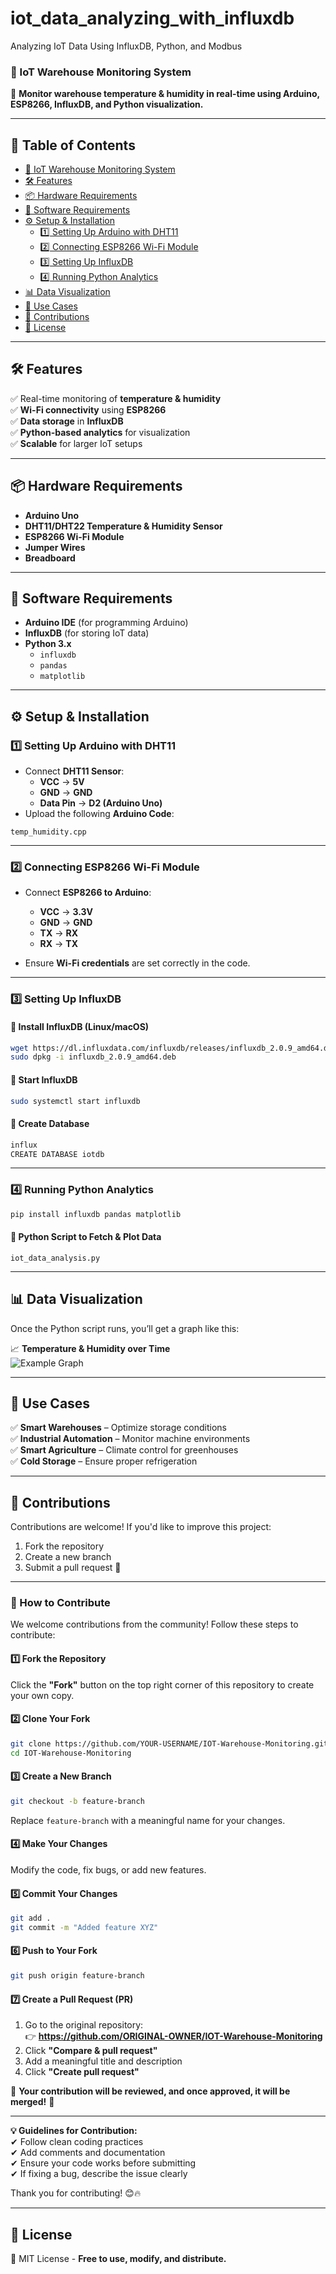 # iot_data_analyzing_with_influxdb
Analyzing IoT Data Using InfluxDB, Python, and Modbus

### **📌 IoT Warehouse Monitoring System**  
🚀 **Monitor warehouse temperature & humidity in real-time using Arduino, ESP8266, InfluxDB, and Python visualization.**  

---

## **📖 Table of Contents**
- [📌 IoT Warehouse Monitoring System](#-iot-warehouse-monitoring-system)
- [🛠 Features](#-features)
- [📦 Hardware Requirements](#-hardware-requirements)
- [📑 Software Requirements](#-software-requirements)
- [⚙️ Setup & Installation](#️-setup--installation)
  - [1️⃣ Setting Up Arduino with DHT11](#1️⃣-setting-up-arduino-with-dht11)
  - [2️⃣ Connecting ESP8266 Wi-Fi Module](#2️⃣-connecting-esp8266-wi-fi-module)
  - [3️⃣ Setting Up InfluxDB](#3️⃣-setting-up-influxdb)
  - [4️⃣ Running Python Analytics](#4️⃣-running-python-analytics)
- [📊 Data Visualization](#-data-visualization)
- [📌 Use Cases](#-use-cases)
- [📩 Contributions](#-contributions)
- [📜 License](#-license)

---

## **🛠 Features**
✅ Real-time monitoring of **temperature & humidity**  
✅ **Wi-Fi connectivity** using **ESP8266**  
✅ **Data storage** in **InfluxDB**  
✅ **Python-based analytics** for visualization  
✅ **Scalable** for larger IoT setups  

---

## **📦 Hardware Requirements**
- **Arduino Uno**  
- **DHT11/DHT22 Temperature & Humidity Sensor**  
- **ESP8266 Wi-Fi Module**  
- **Jumper Wires**  
- **Breadboard**  

---

## **📑 Software Requirements**
- **Arduino IDE** (for programming Arduino)  
- **InfluxDB** (for storing IoT data)  
- **Python 3.x**  
  - `influxdb`  
  - `pandas`  
  - `matplotlib`  

---

## **⚙️ Setup & Installation**

### **1️⃣ Setting Up Arduino with DHT11**
- Connect **DHT11 Sensor**:  
  - **VCC** → **5V**  
  - **GND** → **GND**  
  - **Data Pin** → **D2 (Arduino Uno)**  
- Upload the following **Arduino Code**:

`temp_humidity.cpp`

---

### **2️⃣ Connecting ESP8266 Wi-Fi Module**
- Connect **ESP8266 to Arduino**:
  - **VCC** → **3.3V**
  - **GND** → **GND**
  - **TX** → **RX**
  - **RX** → **TX**

- Ensure **Wi-Fi credentials** are set correctly in the code.  

---

### **3️⃣ Setting Up InfluxDB**
#### **🔹 Install InfluxDB (Linux/macOS)**
```sh
wget https://dl.influxdata.com/influxdb/releases/influxdb_2.0.9_amd64.deb
sudo dpkg -i influxdb_2.0.9_amd64.deb
```
#### **🔹 Start InfluxDB**
```sh
sudo systemctl start influxdb
```
#### **🔹 Create Database**
```sh
influx
CREATE DATABASE iotdb
```

---

### **4️⃣ Running Python Analytics**
```sh
pip install influxdb pandas matplotlib
```

#### **🔹 Python Script to Fetch & Plot Data**

`iot_data_analysis.py`

---

## **📊 Data Visualization**
Once the Python script runs, you’ll get a graph like this:  

📈 **Temperature & Humidity over Time**  
![Example Graph](https://upload.wikimedia.org/wikipedia/commons/thumb/1/1b/Temperature_Humidity_Graph.png/500px-Temperature_Humidity_Graph.png)  

---

## **📌 Use Cases**
✅ **Smart Warehouses** – Optimize storage conditions  
✅ **Industrial Automation** – Monitor machine environments  
✅ **Smart Agriculture** – Climate control for greenhouses  
✅ **Cold Storage** – Ensure proper refrigeration  

---

## **📩 Contributions**
Contributions are welcome! If you'd like to improve this project:  
1. Fork the repository  
2. Create a new branch  
3. Submit a pull request 🚀  

---

### **📩 How to Contribute**  

We welcome contributions from the community! Follow these steps to contribute:  

#### **1️⃣ Fork the Repository**  
Click the **"Fork"** button on the top right corner of this repository to create your own copy.  

#### **2️⃣ Clone Your Fork**  
```sh
git clone https://github.com/YOUR-USERNAME/IOT-Warehouse-Monitoring.git
cd IOT-Warehouse-Monitoring
```

#### **3️⃣ Create a New Branch**  
```sh
git checkout -b feature-branch
```
Replace `feature-branch` with a meaningful name for your changes.

#### **4️⃣ Make Your Changes**  
Modify the code, fix bugs, or add new features.

#### **5️⃣ Commit Your Changes**  
```sh
git add .
git commit -m "Added feature XYZ"
```

#### **6️⃣ Push to Your Fork**  
```sh
git push origin feature-branch
```

#### **7️⃣ Create a Pull Request (PR)**  
1. Go to the original repository:  
   👉 **https://github.com/ORIGINAL-OWNER/IOT-Warehouse-Monitoring**  
2. Click **"Compare & pull request"**  
3. Add a meaningful title and description  
4. Click **"Create pull request"**  

🎉 **Your contribution will be reviewed, and once approved, it will be merged!** 🚀  

---  

**💡 Guidelines for Contribution:**  
✔ Follow clean coding practices  
✔ Add comments and documentation  
✔ Ensure your code works before submitting  
✔ If fixing a bug, describe the issue clearly  

Thank you for contributing! 😊🔥

---

## **📜 License**
📄 MIT License - **Free to use, modify, and distribute.**  

